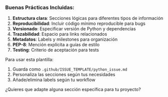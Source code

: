 
### Buenas Prácticas Incluidas:
1. **Estructura clara**: Secciones lógicas para diferentes tipos de información
2. **Reproducibilidad**: Incluir código mínimo reproducible para bugs
3. **Versionado**: Especificar versión de Python y dependencias
4. **Trazabilidad**: Espacio para links relacionados
5. **Metadatos**: Labels y milestones para organización
6. **PEP-8**: Mención explícita a guías de estilo
7. **Testing**: Criterio de aceptación para tests

Para usar esta plantilla:
1. Guarda como `.github/ISSUE_TEMPLATE/python_issue.md`
2. Personaliza las secciones según tus necesidades
3. Añade/elimina labels según tu workflow

¿Quieres que adapte alguna sección específica para tu proyecto?
